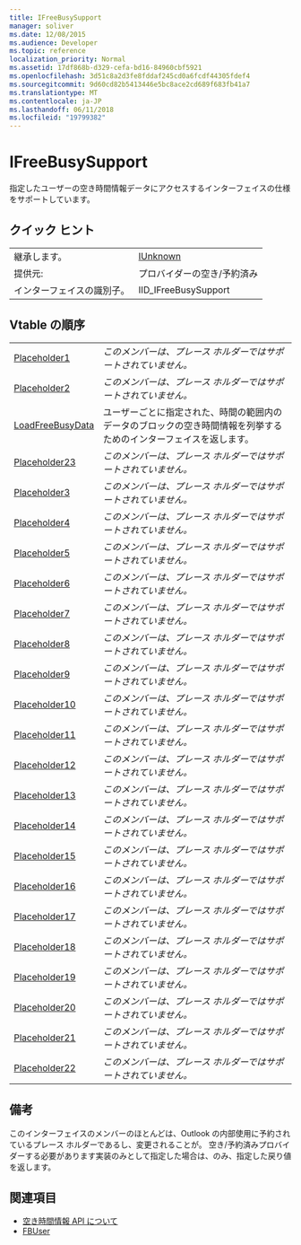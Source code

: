 ```yaml
---
title: IFreeBusySupport
manager: soliver
ms.date: 12/08/2015
ms.audience: Developer
ms.topic: reference
localization_priority: Normal
ms.assetid: 17df868b-d329-cefa-bd16-84960cbf5921
ms.openlocfilehash: 3d51c8a2d3fe8fddaf245cd0a6fcdf44305fdef4
ms.sourcegitcommit: 9d60cd82b5413446e5bc8ace2cd689f683fb41a7
ms.translationtype: MT
ms.contentlocale: ja-JP
ms.lasthandoff: 06/11/2018
ms.locfileid: "19799382"
---
```

# <a name="ifreebusysupport"></a>IFreeBusySupport

指定したユーザーの空き時間情報データにアクセスするインターフェイスの仕様をサポートしています。 
  
## <a name="quick-info"></a>クイック ヒント

|||
|:-----|:-----|
|継承します。  <br/> |[IUnknown](http://msdn.microsoft.com/library/33f1d79a-33fc-4ce5-a372-e08bda378332%28Office.15%29.aspx) <br/> |
|提供元:  <br/> |プロバイダーの空き/予約済み  <br/> |
|インターフェイスの識別子。  <br/> |IID_IFreeBusySupport  <br/> |
   
## <a name="vtable-order"></a>Vtable の順序

|||
|:-----|:-----|
|[Placeholder1](ifreebusysupport-placeholder1.md) <br/> | *このメンバーは、プレース ホルダーではサポートされていません。*  <br/> |
|[Placeholder2](ifreebusysupport-placeholder2.md) <br/> | *このメンバーは、プレース ホルダーではサポートされていません。*  <br/> |
|[LoadFreeBusyData](ifreebusysupport-loadfreebusydata.md) <br/> |ユーザーごとに指定された、時間の範囲内のデータのブロックの空き時間情報を列挙するためのインターフェイスを返します。  <br/> |
|[Placeholder23](ifreebusysupport-placeholder23.md) <br/> | *このメンバーは、プレース ホルダーではサポートされていません。*  <br/> |
|[Placeholder3](ifreebusysupport-placeholder3.md) <br/> | *このメンバーは、プレース ホルダーではサポートされていません。*  <br/> |
|[Placeholder4](ifreebusysupport-placeholder4.md) <br/> | *このメンバーは、プレース ホルダーではサポートされていません。*  <br/> |
|[Placeholder5](ifreebusysupport-placeholder5.md) <br/> | *このメンバーは、プレース ホルダーではサポートされていません。*  <br/> |
|[Placeholder6](ifreebusysupport-placeholder6.md) <br/> | *このメンバーは、プレース ホルダーではサポートされていません。*  <br/> |
|[Placeholder7](ifreebusysupport-placeholder7.md) <br/> | *このメンバーは、プレース ホルダーではサポートされていません。*  <br/> |
|[Placeholder8](ifreebusysupport-placeholder8.md) <br/> | *このメンバーは、プレース ホルダーではサポートされていません。*  <br/> |
|[Placeholder9](ifreebusysupport-placeholder9.md) <br/> | *このメンバーは、プレース ホルダーではサポートされていません。*  <br/> |
|[Placeholder10](ifreebusysupport-placeholder10.md) <br/> | *このメンバーは、プレース ホルダーではサポートされていません。*  <br/> |
|[Placeholder11](ifreebusysupport-placeholder11.md) <br/> | *このメンバーは、プレース ホルダーではサポートされていません。*  <br/> |
|[Placeholder12](ifreebusysupport-placeholder12.md) <br/> | *このメンバーは、プレース ホルダーではサポートされていません。*  <br/> |
|[Placeholder13](ifreebusysupport-placeholder13.md) <br/> | *このメンバーは、プレース ホルダーではサポートされていません。*  <br/> |
|[Placeholder14](ifreebusysupport-placeholder14.md) <br/> | *このメンバーは、プレース ホルダーではサポートされていません。*  <br/> |
|[Placeholder15](ifreebusysupport-placeholder15.md) <br/> | *このメンバーは、プレース ホルダーではサポートされていません。*  <br/> |
|[Placeholder16](ifreebusysupport-placeholder16.md) <br/> | *このメンバーは、プレース ホルダーではサポートされていません。*  <br/> |
|[Placeholder17](ifreebusysupport-placeholder17.md) <br/> | *このメンバーは、プレース ホルダーではサポートされていません。*  <br/> |
|[Placeholder18](ifreebusysupport-placeholder18.md) <br/> | *このメンバーは、プレース ホルダーではサポートされていません。*  <br/> |
|[Placeholder19](ifreebusysupport-placeholder19.md) <br/> | *このメンバーは、プレース ホルダーではサポートされていません。*  <br/> |
|[Placeholder20](ifreebusysupport-placeholder20.md) <br/> | *このメンバーは、プレース ホルダーではサポートされていません。*  <br/> |
|[Placeholder21](ifreebusysupport-placeholder21.md) <br/> | *このメンバーは、プレース ホルダーではサポートされていません。*  <br/> |
|[Placeholder22](ifreebusysupport-placeholder22.md) <br/> | *このメンバーは、プレース ホルダーではサポートされていません。*  <br/> |
   
## <a name="remarks"></a>備考

このインターフェイスのメンバーのほとんどは、Outlook の内部使用に予約されているプレース ホルダーであるし、変更されることが。 空き/予約済みプロバイダーする必要があります実装のみとして指定した場合は、のみ、指定した戻り値を返します。
  
## <a name="see-also"></a>関連項目

- [空き時間情報 API について](about-the-free-busy-api.md)
- [FBUser](fbuser.md)

